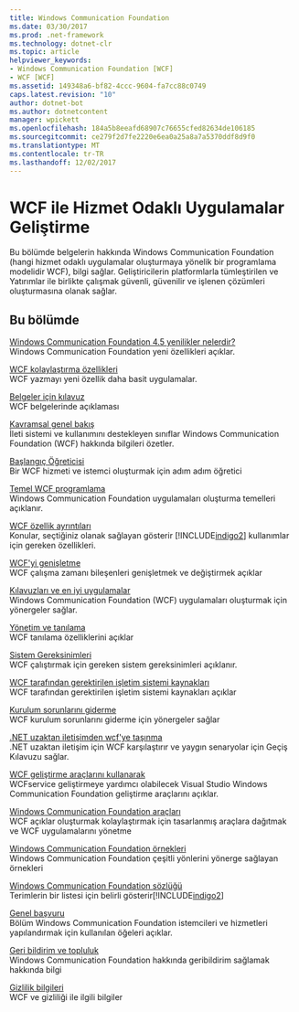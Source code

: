```yaml
---
title: Windows Communication Foundation
ms.date: 03/30/2017
ms.prod: .net-framework
ms.technology: dotnet-clr
ms.topic: article
helpviewer_keywords:
- Windows Communication Foundation [WCF]
- WCF [WCF]
ms.assetid: 149348a6-bf82-4ccc-9604-fa7cc88c0749
caps.latest.revision: "10"
author: dotnet-bot
ms.author: dotnetcontent
manager: wpickett
ms.openlocfilehash: 184a5b8eeafd68907c76655cfed82634de106185
ms.sourcegitcommit: ce279f2d7fe2220e6ea0a25a8a7a5370ddf8d9f0
ms.translationtype: MT
ms.contentlocale: tr-TR
ms.lasthandoff: 12/02/2017
---
```

# <a name="developing-service-oriented-applications-with-wcf"></a>WCF ile Hizmet Odaklı Uygulamalar Geliştirme
Bu bölümde belgelerin hakkında Windows Communication Foundation (hangi hizmet odaklı uygulamalar oluşturmaya yönelik bir programlama modelidir WCF), bilgi sağlar. Geliştiricilerin platformlarla tümleştirilen ve Yatırımlar ile birlikte çalışmak güvenli, güvenilir ve işlenen çözümleri oluşturmasına olanak sağlar.
 
## <a name="in-this-section"></a>Bu bölümde  
 [Windows Communication Foundation 4.5 yenilikler nelerdir?](../../../docs/framework/wcf/whats-new.md)  
 Windows Communication Foundation yeni özellikleri açıklar.  
  
 [WCF kolaylaştırma özellikleri](../../../docs/framework/wcf/wcf-simplification-features.md)  
 WCF yazmayı yeni özellik daha basit uygulamalar.  
  
 [Belgeler için kılavuz](../../../docs/framework/wcf/guide-to-the-documentation.md)  
 WCF belgelerinde açıklaması  
  
 [Kavramsal genel bakış](../../../docs/framework/wcf/conceptual-overview.md)  
 İleti sistemi ve kullanımını destekleyen sınıflar Windows Communication Foundation (WCF) hakkında bilgileri özetler.  
  
 [Başlangıç Öğreticisi](../../../docs/framework/wcf/getting-started-tutorial.md)  
 Bir WCF hizmeti ve istemci oluşturmak için adım adım öğretici  
  
 [Temel WCF programlama](../../../docs/framework/wcf/basic-wcf-programming.md)  
 Windows Communication Foundation uygulamaları oluşturma temelleri açıklanır.  
  
 [WCF özellik ayrıntıları](../../../docs/framework/wcf/feature-details/index.md)  
 Konular, seçtiğiniz olanak sağlayan gösterir [!INCLUDE[indigo2](../../../includes/indigo2-md.md)] kullanımlar için gereken özellikleri.  
  
 [WCF'yi genişletme](../../../docs/framework/wcf/extending/extending-wcf.md)  
 WCF çalışma zamanı bileşenleri genişletmek ve değiştirmek açıklar  
  
 [Kılavuzları ve en iyi uygulamalar](../../../docs/framework/wcf/guidelines-and-best-practices.md)  
 Windows Communication Foundation (WCF) uygulamaları oluşturmak için yönergeler sağlar.  
  
 [Yönetim ve tanılama](../../../docs/framework/wcf/diagnostics/index.md)  
 WCF tanılama özelliklerini açıklar  
  
 [Sistem Gereksinimleri](../../../docs/framework/wcf/wcf-system-requirements.md)  
 WCF çalıştırmak için gereken sistem gereksinimleri açıklanır.  
  
 [WCF tarafından gerektirilen işletim sistemi kaynakları](../../../docs/framework/wcf/operating-system-resources-required-by-wcf.md)  
 WCF tarafından gerektirilen işletim sistemi kaynakları açıklar  
  
 [Kurulum sorunlarını giderme](../../../docs/framework/wcf/troubleshooting-setup-issues.md)  
 WCF kurulum sorunlarını giderme için yönergeler sağlar  
  
 [.NET uzaktan iletişimden wcf'ye taşınma](../../../docs/framework/wcf/migrating-from-net-remoting-to-wcf.md)  
 .NET uzaktan iletişim için WCF karşılaştırır ve yaygın senaryolar için Geçiş Kılavuzu sağlar.  
  
 [WCF geliştirme araçlarını kullanarak](../../../docs/framework/wcf/using-the-wcf-development-tools.md)  
 WCFservice geliştirmeye yardımcı olabilecek Visual Studio Windows Communication Foundation geliştirme araçlarını açıklar.  
  
 [Windows Communication Foundation araçları](../../../docs/framework/wcf/tools.md)  
 WCF açıklar oluşturmak kolaylaştırmak için tasarlanmış araçlara dağıtmak ve WCF uygulamalarını yönetme  
  
 [Windows Communication Foundation örnekleri](../../../docs/framework/wcf/samples/index.md)  
 Windows Communication Foundation çeşitli yönlerini yönerge sağlayan örnekleri  
  
 [Windows Communication Foundation sözlüğü](../../../docs/framework/wcf/glossary.md)  
 Terimlerin bir listesi için belirli gösterir[!INCLUDE[indigo2](../../../includes/indigo2-md.md)]  
  
 [Genel başvuru](../../../docs/framework/wcf/general-reference.md)  
 Bölüm Windows Communication Foundation istemcileri ve hizmetleri yapılandırmak için kullanılan öğeleri açıklar.  
  
 [Geri bildirim ve topluluk](../../../docs/framework/wcf/feedback-and-community.md)  
 Windows Communication Foundation hakkında geribildirim sağlamak hakkında bilgi  
  
 [Gizlilik bilgileri](../../../docs/framework/wcf/privacy-information.md)  
 WCF ve gizliliği ile ilgili bilgiler  
